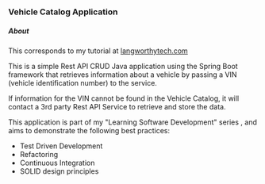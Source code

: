 ### Vehicle Catalog Application

##### About
This corresponds to my tutorial at [langworthytech.com](https://langworthytech.com/blog/category/building-vehicle-catalog/)

This is a simple Rest API CRUD Java application using the Spring Boot framework that retrieves 
information about a vehicle by passing a VIN (vehicle identification number) to the service.
 
If information for the VIN cannot be found in the Vehicle Catalog, it will contact a 3rd party Rest API Service
to retrieve and store the data.

This application is part of my "Learning Software Development" series , and aims to demonstrate the following 
best practices:
* Test Driven Development
* Refactoring
* Continuous Integration
* SOLID design principles

